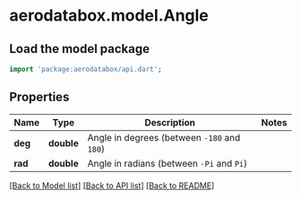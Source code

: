 # aerodatabox.model.Angle

## Load the model package
```dart
import 'package:aerodatabox/api.dart';
```

## Properties
Name | Type | Description | Notes
------------ | ------------- | ------------- | -------------
**deg** | **double** | Angle in degrees (between `-180` and `180`) | 
**rad** | **double** | Angle in radians (between `-Pi` and `Pi`) | 

[[Back to Model list]](../README.md#documentation-for-models) [[Back to API list]](../README.md#documentation-for-api-endpoints) [[Back to README]](../README.md)


